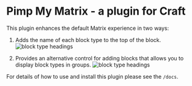 # Pimp My Matrix - a plugin for Craft

This plugin enhances the default Matrix experience in two ways:

1. Adds the name of each block type to the top of the block.
![block type  headings](https://s3-eu-west-1.amazonaws.com/supercooldesign/plugins/pimpmymatrix/resources/block-type-headings.png)

2. Provides an alternative control for adding blocks that allows you to display block types in groups.
![block type headings](https://s3-eu-west-1.amazonaws.com/supercooldesign/plugins/pimpmymatrix/resources/block-type-groups-ui.png)

For details of how to use and install this plugin please see the `/docs`.
